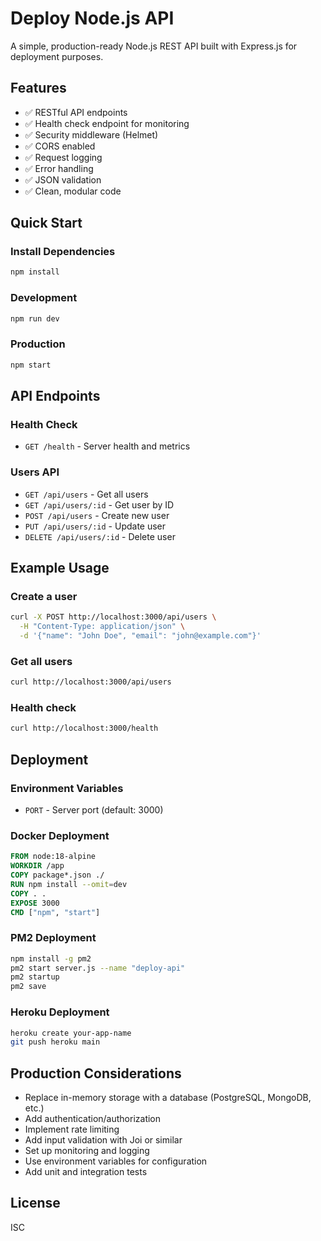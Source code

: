 # Deploy Node.js API

A simple, production-ready Node.js REST API built with Express.js for deployment purposes.

## Features

- ✅ RESTful API endpoints
- ✅ Health check endpoint for monitoring
- ✅ Security middleware (Helmet)
- ✅ CORS enabled
- ✅ Request logging
- ✅ Error handling
- ✅ JSON validation
- ✅ Clean, modular code

## Quick Start

### Install Dependencies

```bash
npm install
```

### Development

```bash
npm run dev
```

### Production

```bash
npm start
```

## API Endpoints

### Health Check

- `GET /health` - Server health and metrics

### Users API

- `GET /api/users` - Get all users
- `GET /api/users/:id` - Get user by ID
- `POST /api/users` - Create new user
- `PUT /api/users/:id` - Update user
- `DELETE /api/users/:id` - Delete user

## Example Usage

### Create a user

```bash
curl -X POST http://localhost:3000/api/users \
  -H "Content-Type: application/json" \
  -d '{"name": "John Doe", "email": "john@example.com"}'
```

### Get all users

```bash
curl http://localhost:3000/api/users
```

### Health check

```bash
curl http://localhost:3000/health
```

## Deployment

### Environment Variables

- `PORT` - Server port (default: 3000)

### Docker Deployment

```dockerfile
FROM node:18-alpine
WORKDIR /app
COPY package*.json ./
RUN npm install --omit=dev
COPY . .
EXPOSE 3000
CMD ["npm", "start"]
```

### PM2 Deployment

```bash
npm install -g pm2
pm2 start server.js --name "deploy-api"
pm2 startup
pm2 save
```

### Heroku Deployment

```bash
heroku create your-app-name
git push heroku main
```

## Production Considerations

- Replace in-memory storage with a database (PostgreSQL, MongoDB, etc.)
- Add authentication/authorization
- Implement rate limiting
- Add input validation with Joi or similar
- Set up monitoring and logging
- Use environment variables for configuration
- Add unit and integration tests

## License

ISC

